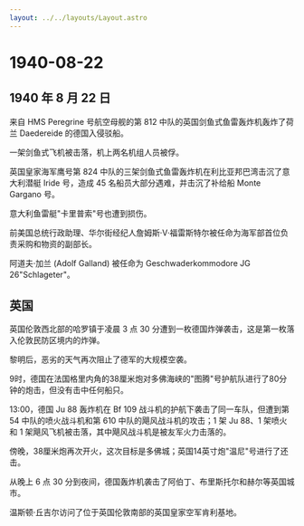 ```yaml
---
layout: ../../layouts/Layout.astro
---
```


# 1940-08-22

## 1940 年 8 月 22 日

来自 HMS Peregrine 号航空母舰的第 812
中队的英国剑鱼式鱼雷轰炸机轰炸了荷兰 Daedereide 的德国入侵驳船。

一架剑鱼式飞机被击落，机上两名机组人员被俘。

英国皇家海军鹰号第 824
中队的三架剑鱼式鱼雷轰炸机在利比亚邦巴湾击沉了意大利潜艇 Iride 号，造成
45 名船员大部分遇难，并击沉了补给船 Monte Gargano 号。

意大利鱼雷艇"卡里普索"号也遭到损伤。

前美国总统行政助理、华尔街经纪人詹姆斯·V·福雷斯特尔被任命为海军部首位负责采购和物资的副部长。

阿道夫·加兰 (Adolf Galland) 被任命为 Geschwaderkommodore JG
26"Schlageter"。

## 英国

英国伦敦西北部的哈罗镇于凌晨 3 点 30
分遭到一枚德国炸弹袭击，这是第一枚落入伦敦民防区境内的炸弹。

黎明后，恶劣的天气再次阻止了德军的大规模空袭。

9时，德国在法国格里内角的38厘米炮对多佛海峡的"图腾"号护航队进行了80分钟的炮击，但没有击中任何船只。

13:00，德国 Ju 88 轰炸机在 Bf 109 战斗机的护航下袭击了同一车队，但遭到第
54 中队的喷火战斗机和第 610 中队的飓风战斗机的攻击；1 架 Ju 88、1
架喷火和 1 架飓风飞机被击落，其中飓风战斗机是被友军火力击落的。

傍晚，38厘米炮再次开火，这次目标是多佛城；英国14英寸炮"温尼"号进行了还击。

从晚上 6 点 30
分到夜间，德国轰炸机袭击了阿伯丁、布里斯托尔和赫尔等英国城市。

温斯顿·丘吉尔访问了位于英国伦敦南部的英国皇家空军肯利基地。